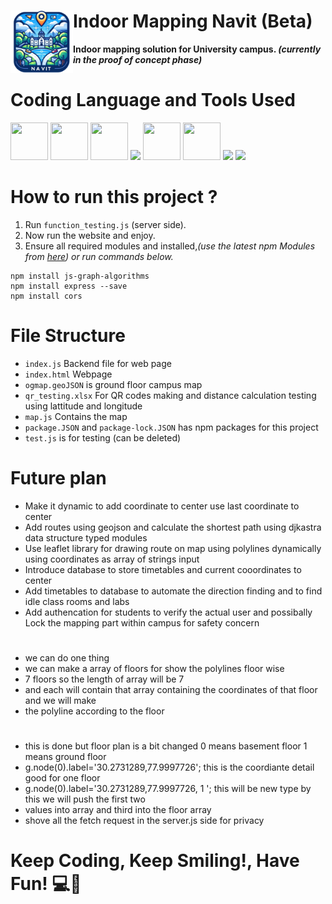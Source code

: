 # **Indoor Mapping Navit (Beta)**    <img src="media/logo.png" height="100" align="left"/>
**Indoor mapping solution for University campus. *(currently in the proof of concept phase)***
 
# **Coding Language and Tools Used**
<p align="left">

<img src="https://cdn.jsdelivr.net/gh/devicons/devicon@latest/icons/html5/html5-original.svg" width="60" height="60"/>
<img src="https://cdn.jsdelivr.net/gh/devicons/devicon@latest/icons/css3/css3-original.svg" width="60" height="60"/>
<img src="https://cdn.jsdelivr.net/gh/devicons/devicon@latest/icons/javascript/javascript-original.svg" width="60" height="60"/>
<img src="https://static-00.iconduck.com/assets.00/node-js-icon-454x512-nztofx17.png"height="60"/>
<img src="https://adware-technologies.s3.amazonaws.com/uploads/technology/thumbnail/20/express-js.png" width="60" height="60"/>
<img src="https://cdn.jsdelivr.net/gh/devicons/devicon@latest/icons/npm/npm-original-wordmark.svg" width="60" height="60"/>
<img src="https://upload.wikimedia.org/wikipedia/commons/b/b0/Openstreetmap_logo.svg"height="60"/> 
<img src="https://upload.wikimedia.org/wikipedia/commons/thumb/1/13/Leaflet_logo.svg/1280px-Leaflet_logo.svg.png" height="60"/>
</p>

# **How to run this project ?** 

1. Run `function_testing.js` (server side).
2. Now run the website and enjoy.
3. Ensure all required modules and installed,*(use the latest npm Modules from [here](https://www.npmjs.com/)) or run commands below.*


```code
npm install js-graph-algorithms
npm install express --save
npm install cors
```

# File Structure
* `index.js` Backend file for web page 
* `index.html` Webpage
* `ogmap.geoJSON` is ground floor campus map 
* `qr_testing.xlsx` For QR codes making and distance calculation testing using lattitude and longitude 
* `map.js` Contains the map 
* `package.JSON` and `package-lock.JSON` has npm packages for this project
* `test.js` is for testing (can be deleted)

# Future plan
* Make it dynamic to add coordinate to center use last coordinate to center
* Add routes using geojson and calculate the shortest path using djkastra data structure typed modules
* Use leaflet library for drawing route on map using polylines dynamically using coordinates as array of strings input
* Introduce database to store timetables and current cooordinates to center
* Add timetables to database to automate the direction finding and to find idle class rooms and labs
* Add authencation for students to verify the actual user and possibally Lock the mapping part within campus for safety concern


#
* we can do one thing 
* we can make a array of floors for show the polylines floor wise
* 7 floors so the length of array will be 7
* and each will contain that array containing the coordinates of that floor and we will make 
* the polyline according to the floor 
#
* this is done but floor plan is a bit changed 0 means basement floor 1 means ground floor 
* g.node(0).label='30.2731289,77.9997726';  this is the coordiante detail good for one floor 
* g.node(0).label='30.2731289,77.9997726, 1 '; this will be new type by this we will push the first two 
* values into array and third into the floor array   
* shove all the fetch request in the server.js side for privacy

# **Keep Coding, Keep Smiling!, Have Fun!** 💻🚀